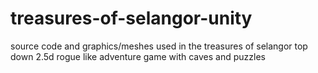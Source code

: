 # treasures-of-selangor-unity
source code and graphics/meshes used in the treasures of selangor top down 2.5d rogue like adventure game with caves and puzzles
